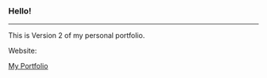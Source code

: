 ### Hello!

---

This is Version 2 of my personal portfolio.


Website:

[My Portfolio](https://portfolio-v2-ultra23ahans-projects.vercel.app)
